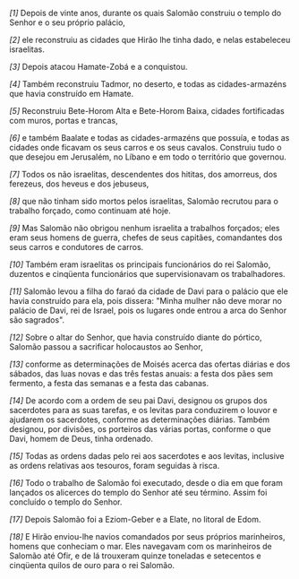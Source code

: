 *[1]* Depois de vinte anos, durante os quais Salomão construiu o templo do Senhor e o seu próprio palácio,

*[2]* ele reconstruiu as cidades que Hirão lhe tinha dado, e nelas estabeleceu israelitas.

*[3]* Depois atacou Hamate-Zobá e a conquistou.

*[4]* Também reconstruiu Tadmor, no deserto, e todas as cidades-armazéns que havia construído em Hamate.

*[5]* Reconstruiu Bete-Horom Alta e Bete-Horom Baixa, cidades fortificadas com muros, portas e trancas,

*[6]* e também Baalate e todas as cidades-armazéns que possuía, e todas as cidades onde ficavam os seus carros e os seus cavalos. Construiu tudo o que desejou em Jerusalém, no Líbano e em todo o território que governou.

*[7]* Todos os não israelitas, descendentes dos hititas, dos amorreus, dos ferezeus, dos heveus e dos jebuseus,

*[8]* que não tinham sido mortos pelos israelitas, Salomão recrutou para o trabalho forçado, como continuam até hoje.

*[9]* Mas Salomão não obrigou nenhum israelita a trabalhos forçados; eles eram seus homens de guerra, chefes de seus capitães, comandantes dos seus carros e condutores de carros.

*[10]* Também eram israelitas os principais funcionários do rei Salomão, duzentos e cinqüenta funcionários que supervisionavam os trabalhadores.

*[11]* Salomão levou a filha do faraó da cidade de Davi para o palácio que ele havia construído para ela, pois dissera: "Minha mulher não deve morar no palácio de Davi, rei de Israel, pois os lugares onde entrou a arca do Senhor são sagrados".

*[12]* Sobre o altar do Senhor, que havia construído diante do pórtico, Salomão passou a sacrificar holocaustos ao Senhor,

*[13]* conforme as determinações de Moisés acerca das ofertas diárias e dos sábados, das luas novas e das três festas anuais: a festa dos pães sem fermento, a festa das semanas e a festa das cabanas.

*[14]* De acordo com a ordem de seu pai Davi, designou os grupos dos sacerdotes para as suas tarefas, e os levitas para conduzirem o louvor e ajudarem os sacerdotes, conforme as determinações diárias. Também designou, por divisões, os porteiros das várias portas, conforme o que Davi, homem de Deus, tinha ordenado.

*[15]* Todas as ordens dadas pelo rei aos sacerdotes e aos levitas, inclusive as ordens relativas aos tesouros, foram seguidas à risca.

*[16]* Todo o trabalho de Salomão foi executado, desde o dia em que foram lançados os alicerces do templo do Senhor até seu término. Assim foi concluído o templo do Senhor.

*[17]* Depois Salomão foi a Eziom-Geber e a Elate, no litoral de Edom.

*[18]* E Hirão enviou-lhe navios comandados por seus próprios marinheiros, homens que conheciam o mar. Eles navegavam com os marinheiros de Salomão até Ofir, e de lá trouxeram quinze toneladas e setecentos e cinqüenta quilos de ouro para o rei Salomão.

